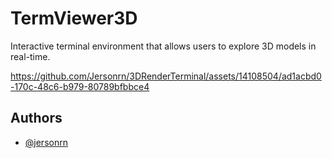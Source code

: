 # TermViewer3D

Interactive terminal environment that allows users to explore 3D models in real-time.


https://github.com/Jersonrn/3DRenderTerminal/assets/14108504/ad1acbd0-170c-48c6-b979-80789bfbbce4



## Authors

- [@jersonrn](https://www.github.com/Jersonrn)
